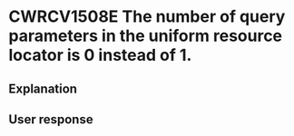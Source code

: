 # CWRCV1508E The number of query parameters in the uniform resource locator is 0 instead of 1.

## Explanation

## User response